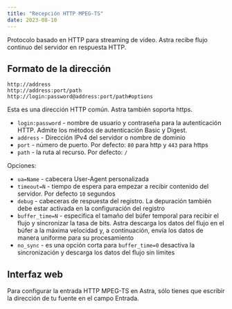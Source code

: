 ```yaml
---
title: "Recepción HTTP MPEG-TS"
date: 2023-08-10
---
```


Protocolo basado en HTTP para streaming de vídeo. Astra recibe flujo continuo del servidor en respuesta HTTP.

## Formato de la dirección[](https://help.cesbo.com/astra/receiving/ip/http#address-format)

```
http://address
http://address:port/path
http://login:password@address:port/path#options
```

Esta es una dirección HTTP común. Astra también soporta https.

- `login:password` - nombre de usuario y contraseña para la autenticación HTTP. Admite los métodos de autenticación Basic y Digest.
- `address` - Dirección IPv4 del servidor o nombre de dominio
- `port` - número de puerto. Por defecto: `80` para http y `443` para https
- `path` - la ruta al recurso. Por defecto: `/`

Opciones:

- `ua=Name` - cabecera User-Agent personalizada
- `timeout=N` - tiempo de espera para empezar a recibir contenido del servidor. Por defecto `10` segundos
- `debug` - cabeceras de respuesta del registro. La depuración también debe estar activada en la configuración del registro
- `buffer_time=N` - especifica el tamaño del búfer temporal para recibir el flujo y sincronizar la tasa de bits. Astra descarga los datos del flujo en el búfer a la máxima velocidad y, a continuación, envía los datos de manera uniforme para su procesamiento
- `no_sync` - es una opción corta para `buffer_time=0` desactiva la sincronización y descarga los datos del flujo sin límites

## Interfaz web[](https://help.cesbo.com/astra/receiving/ip/http#web-interface)

Para configurar la entrada HTTP MPEG-TS en Astra, sólo tienes que escribir la dirección de tu fuente en el campo Entrada.

